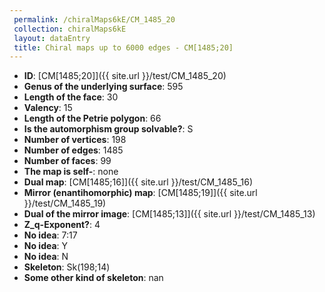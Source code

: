 ```yaml
--- 
 permalink: /chiralMaps6kE/CM_1485_20 
 collection: chiralMaps6kE
 layout: dataEntry
 title: Chiral maps up to 6000 edges - CM[1485;20]
---
```


- **ID**: [CM[1485;20]]({{ site.url }}/test/CM_1485_20)
- **Genus of the underlying surface**: 595
- **Length of the face**: 30
- **Valency**: 15
- **Length of the Petrie polygon**: 66
- **Is the automorphism group solvable?**: S
- **Number of vertices**: 198
- **Number of edges**: 1485
- **Number of faces**: 99
- **The map is self-**: none
- **Dual map**: [CM[1485;16]]({{ site.url }}/test/CM_1485_16)
- **Mirror (enantihomorphic) map**: [CM[1485;19]]({{ site.url }}/test/CM_1485_19)
- **Dual of the mirror image**: [CM[1485;13]]({{ site.url }}/test/CM_1485_13)
- **Z_q-Exponent?**: 4
- **No idea**:  7:17
- **No idea**: Y
- **No idea**: N
- **Skeleton**: Sk(198;14)
- **Some other kind of skeleton**: nan
